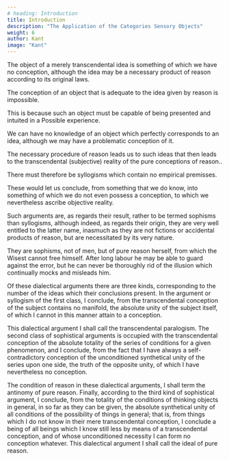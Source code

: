```yaml
---
# heading: Introduction
title: Introduction
description: "The Application of the Categories Sensory Objects"
weight: 6
author: Kant
image: "Kant"
---
```



The object of a merely transcendental idea is something of which we have no conception, although the idea may be a necessary product of reason according to its original laws.

The conception of an object that is adequate to the idea given by reason is impossible.

This is because such an object must be capable of being presented and intuited in a Possible experience.

<!-- But we should express our meaning better, and with less risk of being misunderstood, if we said that  -->

We can have no knowledge of an object which perfectly corresponds to an idea, although we may have a problematic conception of it.

<!-- rests on the fact that we are led to such ideas by  -->

The necessary procedure of reason leads us to such ideas that then leads to the transcendental (subjective) reality of the pure conceptions of reason..

There must therefore be syllogisms which contain no empirical premisses.

These would let us conclude, from something that we do know, into something of which we do not even possess a conception, to which we nevertheless ascribe objective reality. 

<!-- , by an unavoidable illusion, -->

Such arguments are, as regards their result, rather to be termed sophisms than syllogisms, although indeed, as regards their origin, they are very well entitled to the latter name, inasmuch as they are not fictions or accidental products of reason, but are necessitated by its very nature. 

They are sophisms, not of men, but of pure reason herself, from which the Wisest cannot free himself. After long labour he may be able to guard against the error, but he can never be thoroughly rid of the illusion which continually mocks and misleads him.

Of these dialectical arguments there are three kinds, corresponding to the number of the ideas which their conclusions present. In the argument or syllogism of the first class, I conclude, from the transcendental conception of the subject contains no manifold, the absolute unity of the subject itself, of which I cannot in this manner attain to a conception.

This dialectical argument I shall call the transcendental paralogism. The second class of sophistical arguments is occupied with the transcendental conception of the absolute totality of the series of conditions for a given phenomenon, and I conclude, from the fact that I have always a self-contradictory conception of the unconditioned synthetical unity of the series upon one side, the truth of the opposite unity, of which I have nevertheless no conception. 

The condition of reason in these dialectical arguments, I shall term the antinomy of pure reason. Finally, according to the third kind of sophistical argument, I conclude, from the totality of the conditions of thinking objects in general, in so far as they can be given, the absolute synthetical unity of all conditions of the possibility of things in general; that is, from things which I do not know in their mere transcendental conception, I conclude a being of all beings which I know still less by means of a transcendental conception, and of whose unconditioned necessity I can form no conception whatever. This dialectical argument I shall call the ideal of pure reason.
